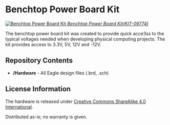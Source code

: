 Benchtop Power Board Kit
========================

[![Benchtop Power Board Kit](https://cdn.sparkfun.com//assets/parts/3/7/5/6/09774-01.jpg)
*Benchtop Power Board Kit(KIT-09774)*](https://www.sparkfun.com/products/9774)

The benchtop power board kit was created to provide quick acce3ss to the typical voltages needed when 
developing physical computing projects. The kit provides access to 3.3V, 5V, 12V and -12V. 


Repository Contents
-------------------
* **/Hardware** - All Eagle design files (.brd, .sch)


License Information
-------------------
The hardware is released under [Creative Commons ShareAlike 4.0 International](https://creativecommons.org/licenses/by-sa/4.0/).

Distributed as-is; no warranty is given.
